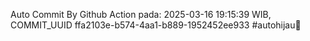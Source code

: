 Auto Commit By Github Action pada: 2025-03-16 19:15:39 WIB, COMMIT_UUID ffa2103e-b574-4aa1-b889-1952452ee933 #autohijau🗿
